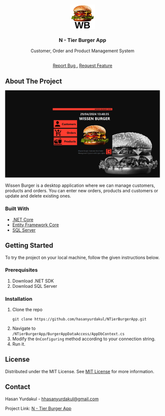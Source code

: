 <br/>
<div align="center">
<a href="https://github.com/ShaanCoding/ReadME-Generator">
<img src="https://raw.githubusercontent.com/hasanyurdakul/hasanyurdakul/main/static/NTierBurgerApp/WB.png" alt="Logo" width="80" height="80">
</a>
<h3 align="center">N - Tier Burger App</h3>
<p align="center">
Customer, Order and Product Management System

<br/>
<br/>
  
<a href="https://github.com/hasanyurdakul/NTierBurgerApp/issues/new?labels=bug&template=bug-report---.md">Report Bug .</a>
<a href="https://github.com/hasanyurdakul/NTierBurgerApp/issues/new?labels=enhancement&template=feature-request---.md">Request Feature</a>
</p>
</div>

 ## About The Project

![Product Screenshot](https://raw.githubusercontent.com/hasanyurdakul/hasanyurdakul/main/static/NTierBurgerApp/main_menu.png)

Wissen Burger is a desktop application where we can manage customers, products and orders. You can enter new orders, products and customers or update and delete existing ones.
 ### Built With

- [.NET Core](https://dotnet.microsoft.com/en-us/)
- [Entity Framework Core](https://learn.microsoft.com/en-us/ef/core/)
- [SQL Server](https://www.microsoft.com/tr-tr/sql-server/sql-server-2022)
 ## Getting Started

To try the project on your local machine, follow the given instructions below.
 ### Prerequisites

1. Download .NET SDK
2. Download SQL Server
 ### Installation

1. Clone the repo
   ```
   git clone https://github.com/hasanyurdakul/NTierBurgerApp.git
   ```
2. Navigate to  
 `/NTierBurgerApp/BurgerAppDataAccess/AppDbContext.cs`
3. Modify the `OnConfiguring` method according to your connection string.
4. Run it.
   

 ## License

Distributed under the MIT License. See [MIT License](https://opensource.org/licenses/MIT) for more information.
 ## Contact

Hasan Yurdakul -  hhasanyurdakul@gmail.com

Project Link: [N - Tier Burger App](https://github.com/hasanyurdakul/NTierBurgerApp)
